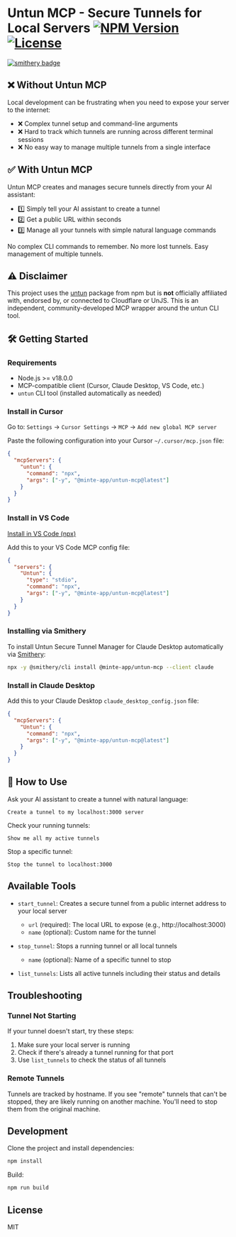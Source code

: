 # Untun MCP - Secure Tunnels for Local Servers [![NPM Version](https://img.shields.io/npm/v/@minte-app/untun-mcp.svg)](https://www.npmjs.com/package/@minte-app/untun-mcp) [![License](https://img.shields.io/badge/License-MIT-blue.svg)](LICENSE)

[![smithery badge](https://smithery.ai/badge/@minte-app/untun-mcp)](https://smithery.ai/server/@minte-app/untun-mcp)

## ❌ Without Untun MCP
Local development can be frustrating when you need to expose your server to the internet:

- ❌ Complex tunnel setup and command-line arguments
- ❌ Hard to track which tunnels are running across different terminal sessions
- ❌ No easy way to manage multiple tunnels from a single interface

## ✅ With Untun MCP
Untun MCP creates and manages secure tunnels directly from your AI assistant:

- 1️⃣ Simply tell your AI assistant to create a tunnel
- 2️⃣ Get a public URL within seconds
- 3️⃣ Manage all your tunnels with simple natural language commands

No complex CLI commands to remember. No more lost tunnels. Easy management of multiple tunnels.

## ⚠️ Disclaimer
This project uses the [untun](https://github.com/unjs/untun) package from npm but is **not** officially affiliated with, endorsed by, or connected to Cloudflare or UnJS. This is an independent, community-developed MCP wrapper around the untun CLI tool.

## 🛠️ Getting Started

### Requirements
- Node.js >= v18.0.0
- MCP-compatible client (Cursor, Claude Desktop, VS Code, etc.)
- `untun` CLI tool (installed automatically as needed)

### Install in Cursor
Go to: `Settings` -> `Cursor Settings` -> `MCP` -> `Add new global MCP server`

Paste the following configuration into your Cursor `~/.cursor/mcp.json` file:

```json
{
  "mcpServers": {
    "untun": {
      "command": "npx",
      "args": ["-y", "@minte-app/untun-mcp@latest"]
    }
  }
}
```

### Install in VS Code
[Install in VS Code (npx)](https://insiders.vscode.dev/redirect?url=vscode%3Amcp%2Finstall%3F%7B%22name%22%3A%22untun%22%2C%22command%22%3A%22npx%22%2C%22args%22%3A%5B%22-y%22%2C%22%40minte-app%2Funtun-mcp%40latest%22%5D%7D)

Add this to your VS Code MCP config file:

```json
{
  "servers": {
    "Untun": {
      "type": "stdio",
      "command": "npx",
      "args": ["-y", "@minte-app/untun-mcp@latest"]
    }
  }
}
```

### Installing via Smithery

To install Untun Secure Tunnel Manager for Claude Desktop automatically via [Smithery](https://smithery.ai/server/@minte-app/untun-mcp):

```bash
npx -y @smithery/cli install @minte-app/untun-mcp --client claude
```

### Install in Claude Desktop
Add this to your Claude Desktop `claude_desktop_config.json` file:

```json
{
  "mcpServers": {
    "Untun": {
      "command": "npx",
      "args": ["-y", "@minte-app/untun-mcp@latest"]
    }
  }
}
```

## 🔨 How to Use

Ask your AI assistant to create a tunnel with natural language:

```
Create a tunnel to my localhost:3000 server
```

Check your running tunnels:

```
Show me all my active tunnels
```

Stop a specific tunnel:

```
Stop the tunnel to localhost:3000
```

## Available Tools

- `start_tunnel`: Creates a secure tunnel from a public internet address to your local server
  - `url` (required): The local URL to expose (e.g., http://localhost:3000)
  - `name` (optional): Custom name for the tunnel

- `stop_tunnel`: Stops a running tunnel or all local tunnels
  - `name` (optional): Name of a specific tunnel to stop

- `list_tunnels`: Lists all active tunnels including their status and details

## Troubleshooting

### Tunnel Not Starting
If your tunnel doesn't start, try these steps:

1. Make sure your local server is running
2. Check if there's already a tunnel running for that port
3. Use `list_tunnels` to check the status of all tunnels

### Remote Tunnels
Tunnels are tracked by hostname. If you see "remote" tunnels that can't be stopped, they are likely running on another machine. You'll need to stop them from the original machine.

## Development

Clone the project and install dependencies:

```bash
npm install
```

Build:

```bash
npm run build
```

## License
MIT 